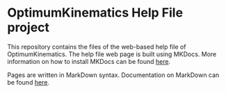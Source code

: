 # OptimumKinematics Help File project

This repository contains the files of the web-based help file of OptimumKinematics. The help file web page is built using MKDocs. More information on how to install MKDocs can be found [here](https://www.mkdocs.org/).

Pages are written in MarkDown syntax. Documentation on MarkDown can be found [here](https://www.markdownguide.org/cheat-sheet/).
